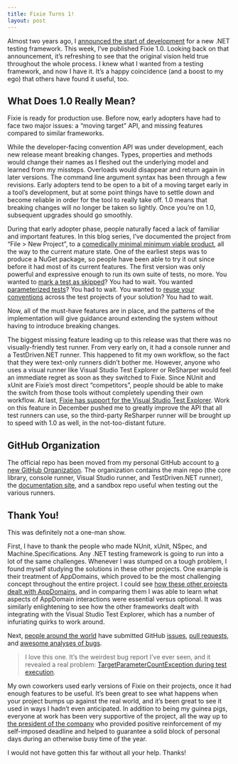 ```yaml
---
title: Fixie Turns 1!
layout: post
---
```

Almost two years ago, I [announced the start of development](http://patrick.lioi.net/2013/03/08/insufficiently-round-wheels/) for a new .NET testing framework. This week, I&#8217;ve published Fixie 1.0. Looking back on that announcement, it&#8217;s refreshing to see that the original vision held true throughout the whole process. I knew what I wanted from a testing framework, and now I have it. It&#8217;s a happy coincidence (and a boost to my ego) that others have found it useful, too.

## What Does 1.0 Really Mean?

Fixie is ready for production use. Before now, early adopters have had to face two major issues: a &#8220;moving target&#8221; API, and missing features compared to similar frameworks.

While the developer-facing convention API was under development, each new release meant breaking changes. Types, properties and methods would change their names as I fleshed out the underlying model and learned from my missteps. Overloads would disappear and return again in later versions. The command line argument syntax has been through a few revisions. Early adopters tend to be open to a bit of a moving target early in a tool&#8217;s development, but at some point things have to settle down and become reliable in order for the tool to really take off. 1.0 means that breaking changes will no longer be taken so lightly. Once you&#8217;re on 1.0, subsequent upgrades should go smoothly.

During that early adopter phase, people naturally faced a lack of familiar and important features. In this blog series, I&#8217;ve documented the project from &#8220;File > New Project&#8221;, to a [comedically minimal minimum viable product](http://patrick.lioi.net/2013/03/26/bootstrapping/), all the way to the current mature state. One of the earliest steps was to produce a NuGet package, so people have been able to try it out since before it had most of its current features. The first version was only powerful and expressive enough to run its own suite of tests, no more. You wanted to [mark a test as skipped](https://fixie.github.io/docs/skipping-tests/)? You had to wait. You wanted [parameterized tests](https://fixie.github.io/docs/parameterized-test-methods/)? You had to wait. You wanted to [reuse your conventions](https://fixie.github.io/docs/reusing-conventions/) across the test projects of your solution? You had to wait.

Now, all of the must-have features are in place, and the patterns of the implementation will give guidance around extending the system without having to introduce breaking changes.

The biggest missing feature leading up to this release was that there was no visually-friendly test runner. From very early on, it had a console runner and a TestDriven.NET runner. This happened to fit my own workflow, so the fact that they were text-only runners didn&#8217;t bother me. However, anyone who uses a visual runner like Visual Studio Test Explorer or ReSharper would feel an immediate regret as soon as they switched to Fixie. Since NUnit and xUnit are Fixie&#8217;s most direct &#8220;competitors&#8221;, people should be able to make the switch from those tools without completely upending their own workflow. At last, [Fixie has support for the Visual Studio Test Explorer](https://fixie.github.io/docs/visual-studio-runner/). Work on this feature in December pushed me to greatly improve the API that all test runners can use, so the third-party ReSharper runner will be brought up to speed with 1.0 as well, in the not-too-distant future.

## GitHub Organization

The official repo has been moved from my personal GitHub account to [a new GitHub Organization](https://github.com/fixie). The organization contains the main repo (the core library, console runner, Visual Studio runner, and TestDriven.NET runner), the [documentation site](https://fixie.github.io/), and a sandbox repo useful when testing out the various runners.

## Thank You!

This was definitely not a one-man show.

First, I have to thank the people who made NUnit, xUnit, NSpec, and Machine.Specifications. Any .NET testing framework is going to run into a lot of the same challenges. Whenever I was stumped on a tough problem, I found myself studying the solutions in these other projects. One example is their treatment of AppDomains, which proved to be the most challenging concept throughout the entire project. I could see [how these other projects dealt with AppDomains](https://github.com/fixie/fixie/issues/8), and in comparing them I was able to learn what aspects of AppDomain interactions were essential versus optional. It was similarly enlightening to see how the other frameworks dealt with integrating with the Visual Studio Test Explorer, which has a number of infuriating quirks to work around.

Next, [people around the world](https://github.com/fixie/fixie/graphs/contributors) have submitted GitHub [issues](https://github.com/fixie/fixie/issues/61), [pull requests](https://github.com/fixie/fixie/pull/42), and [awesome analyses of bugs](https://github.com/fixie/fixie/pull/60#issuecomment-63210776).

> I love this one. It&#8217;s the weirdest bug report I&#8217;ve ever seen, and it revealed a real problem: [TargetParameterCountException during test execution](https://github.com/fixie/fixie/issues/74).

My own coworkers used early versions of Fixie on their projects, once it had enough features to be useful. It&#8217;s been great to see what happens when your project bumps up against the real world, and it&#8217;s been great to see it used in ways I hadn&#8217;t even anticipated. In addition to being my guinea pigs, everyone at work has been very supportive of the project, all the way up to [the president of the company](https://twitter.com/headspring24_7) who provided positive reinforcement of my self-imposed deadline and helped to guarantee a solid block of personal days during an otherwise busy time of the year.

I would not have gotten this far without all your help. Thanks!